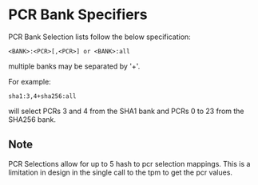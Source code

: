 # PCR Bank Specifiers

PCR Bank Selection lists follow the below specification:

```
<BANK>:<PCR>[,<PCR>] or <BANK>:all
```

multiple banks may be separated by '+'.

For example:

```
sha1:3,4+sha256:all
```
will select PCRs 3 and 4 from the SHA1 bank and PCRs 0 to 23
from the SHA256 bank.

## Note
PCR Selections allow for up to 5 hash to pcr selection mappings.
This is a limitation in design in the single call to the tpm to
get the pcr values.
